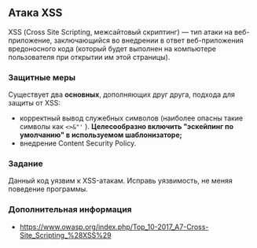 ## Атака XSS

XSS (Сross Site Sсriрting, межсайтовый скриптинг) — тип атаки на веб-приложение, заключающийся во внедрении в ответ веб-приложения вредоносного кода (который будет выполнен на компьютере пользователя при открытии им этой страницы).

### Защитные меры

Существует два **основных**, дополняющих друг друга, подхода для защиты от XSS:
* корректный вывод служебных символов (наиболее опасны такие символы как  ```<>&"'``` ). **Целесообразно включить "эскейпинг по умолчанию" в используемом шаблонизаторе;**
* внедрение Content Security Policy.

### Задание

Данный код уязвим к XSS-атакам. Исправь уязвимость, не меняя поведение программы.

### Дополнительная информация
* https://www.owasp.org/index.php/Top_10-2017_A7-Cross-Site_Scripting_%28XSS%29